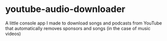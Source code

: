 # youtube-audio-downloader

A little console app I made to download songs and podcasts from YouTube that automatically removes sponsors and songs (in the case of music videos)
